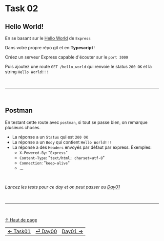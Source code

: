 # Task 02

## Hello World!   

En se basant sur le [Hello World](https://expressjs.com/en/starter/hello-world.html) de `Express`

Dans votre propre répo git et en **Typescript** !

Créez un serveur Express capable d'écouter sur le `port 3000`

Puis ajoutez une route `GET /hello_world` qui renvoie le status `200 OK` et la string `Hello World!!!`

<br/>

---

<br/>

## Postman

En testant cette route avec `postman`, si tout se passe bien, on remarque plusieurs choses.

- La réponse a un `Status` qui est `200 OK`
- La réponse a un `Body` qui contient `Hello World!!!`
- La réponse a des `Headers` envoyés par défaut par express. Exemples:
  - `X-Powered-By`: "`Express`"
  - `Content-Type`: "`text/html; charset=utf-8`"
  - `Connection`: "`keep-alive`"
  - ...

<br/>

*Lancez les tests pour ce day et on peut passer au [Day01](../DAY01.md)*


<br/>

---

<br/>

[↑ Haut de page](#task-00)

|                                   |                                   |                                   |
| :---                              |               :---:               |                              ---: |
| [← Task01](./TASK01.md)           | [⏎ Day00](../DAY00.md)            | [Day01 →](../DAY01.md)            |
